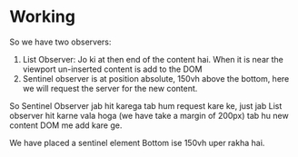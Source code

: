# Working

So we have two observers:
1. List Observer: Jo ki at then end of the content hai. When it is near the viewport un-inserted content is add to the DOM
2. Sentinel observer is at  position absolute, 150vh above the bottom, here we will request the server for the new content. 

So Sentinel Observer jab hit karega tab hum request kare ke, just jab List observer hit karne vala hoga (we have take a margin of 200px) tab hu new content DOM me add kare ge.  

We have placed a sentinel element
Bottom ise 150vh uper rakha hai. 
